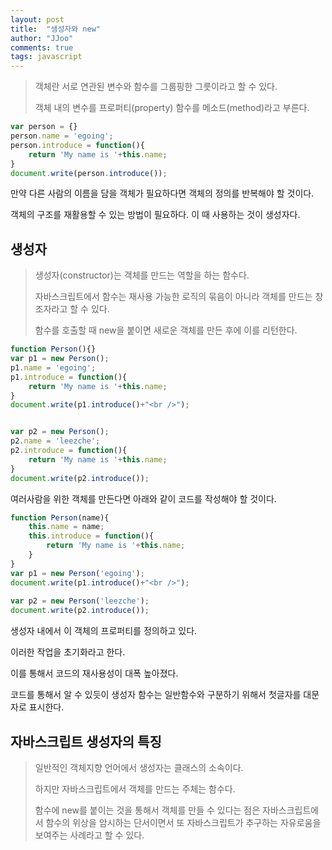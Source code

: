 ```yaml
---
layout: post
title:  "생성자와 new"
author: "JJoo"
comments: true
tags: javascript
---
```



> 객체란 서로 연관된 변수와 함수를 그룹핑한 그릇이라고 할 수 있다. 
> 
> 객체 내의 변수를 프로퍼티(property) 함수를 메소드(method)라고 부른다. 


```javascript
var person = {}
person.name = 'egoing';
person.introduce = function(){
    return 'My name is '+this.name;
}
document.write(person.introduce());
```


만약 다른 사람의 이름을 담을 객체가 필요하다면 객체의 정의를 반복해야 할 것이다. 

객체의 구조를 재활용할 수 있는 방법이 필요하다. 이 때 사용하는 것이 생성자다.


 
## 생성자

> 생성자(constructor)는 객체를 만드는 역할을 하는 함수다. 
> 
> 자바스크립트에서 함수는 재사용 가능한 로직의 묶음이 아니라 객체를 만드는 창조자라고 할 수 있다.
> 
> 함수를 호출할 때 new을 붙이면 새로운 객체를 만든 후에 이를 리턴한다. 



```javascript
function Person(){}
var p1 = new Person();
p1.name = 'egoing';
p1.introduce = function(){
    return 'My name is '+this.name; 
}
document.write(p1.introduce()+"<br />");


var p2 = new Person();
p2.name = 'leezche';
p2.introduce = function(){
    return 'My name is '+this.name; 
}
document.write(p2.introduce());
```


여러사람을 위한 객체를 만든다면 아래와 같이 코드를 작성해야 할 것이다. 



```javascript
function Person(name){
    this.name = name;
    this.introduce = function(){
        return 'My name is '+this.name; 
    }   
}
var p1 = new Person('egoing');
document.write(p1.introduce()+"<br />");
 
var p2 = new Person('leezche');
document.write(p2.introduce());
```


생성자 내에서 이 객체의 프로퍼티를 정의하고 있다. 

이러한 작업을 초기화라고 한다.

이를 통해서 코드의 재사용성이 대폭 높아졌다.

코드를 통해서 알 수 있듯이 생성자 함수는 일반함수와 구분하기 위해서 첫글자를 대문자로 표시한다.


## 자바스크립트 생성자의 특징

> 일반적인 객체지향 언어에서 생성자는 클래스의 소속이다. 
> 
> 하지만 자바스크립트에서 객체를 만드는 주체는 함수다. 
> 
> 함수에 new를 붙이는 것을 통해서 객체를 만들 수 있다는 점은 자바스크립트에서 함수의 위상을 암시하는 단서이면서 또 자바스크립트가 추구하는 자유로움을 보여주는 사례라고 할 수 있다.


